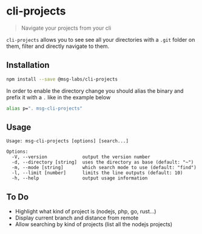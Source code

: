 # cli-projects

> Navigate your projects from your cli 

`cli-projects` allows you to see see all your directories with a `.git`
folder on them, filter and directly navigate to them.

## Installation

```sh
npm install --save @msg-labs/cli-projects
```

In order to enable the directory change you should alias the binary and
prefix it with a `.` like in the example below

```sh
alias p=". msg-cli-projects"
```

## Usage
```
Usage: msg-cli-projects [options] [search...]

Options:
  -V, --version             output the version number
  -d, --directory [string]  uses the directory as base (default: "~")
  -m, --mode [string]       which search mode to use (default: "find")
  -l, --limit [number]      limits the line outputs (default: 10)
  -h, --help                output usage information
```

## To Do
* Highlight what kind of project is (nodejs, php, go, rust...)
* Display current branch and distance from remote
* Allow searching by kind of projects (list all the nodejs projects)
